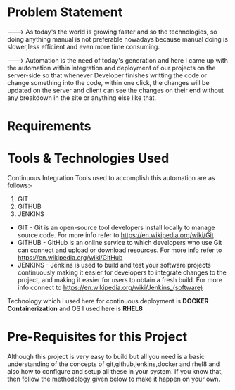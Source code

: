 # Problem Statement
---> As today's the world is growing faster and so the technologies, so doing anything manual is not preferable nowadays because manual doing is slower,less efficient and even          more time consuming.

---> Automation is the need of today's generation and here I came up with the automation within integration and deployment of our projects on the server-side so that whenever          Developer finishes writting the code or change something into the code, within one click, the changes will be updated on the server and client can see the changes on their        end without any breakdown in the site or anything else like that. 

# Requirements
# Tools & Technologies Used
  Continuous Integration Tools used to accomplish this automation are as follows:-
  1. GIT
  2. GITHUB
  3. JENKINS
  
  * GIT -  Git is an open-source tool developers install locally to manage source code. For more info refer to https://en.wikipedia.org/wiki/Git
  * GITHUB - GitHub is an online service to which developers who use Git can connect and upload or download resources. For more info refer to https://en.wikipedia.org/wiki/GitHub
  * JENKINS - Jenkins is used to build and test your software projects continuously making it easier for developers to integrate changes to the project, and making it easier for       users to obtain a fresh build. For more info connect to https://en.wikipedia.org/wiki/Jenkins_(software)
  
  Technology which I used here for continuous deployment is  <b>DOCKER Containerization</b> and OS I used here is  <b>RHEL8</b>  
  
# Pre-Requisites for this Project 
  Although this project is very easy to build but all you need is a basic understanding of the concepts of git,github,jenkins,docker and rhel8 and also how to configure and setup   all these in your system. If you know that, then follow the methodology given below to make it happen on your own.  
